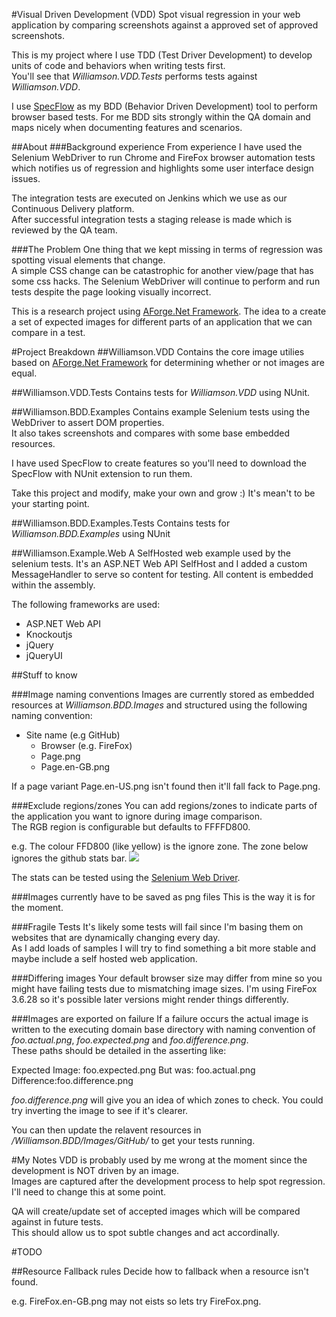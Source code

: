 #Visual Driven Development (VDD)
Spot visual regression in your web application by comparing screenshots against a approved set of approved screenshots.

This is my project where I use TDD (Test Driver Development) to develop units of code and behaviors when writing tests first.  
You'll see that *Williamson.VDD.Tests* performs tests against *Williamson.VDD*.

I use [SpecFlow](http://www.specflow.org/) as my BDD (Behavior Driven Development) tool to perform browser based tests. 
For me BDD sits strongly within the QA domain and maps nicely when documenting features and scenarios.

##About
###Background experience
From experience I have used the Selenium WebDriver to run Chrome and FireFox browser automation tests which notifies us of regression 
and highlights some user interface design issues.  

The integration tests are executed on Jenkins which we use as our Continuous Delivery platform.  
After successful integration tests a staging release is made which is reviewed by the QA team.

###The Problem
One thing that we kept missing in terms of regression was spotting visual elements that change.  
A simple CSS change can be catastrophic for another view/page that has some css hacks.
The Selenium WebDriver will continue to perform and run tests despite the page looking visually incorrect.

This is a research project using [AForge.Net Framework](http://code.google.com/p/aforge/). 
The idea to a create a set of expected images for different parts of an application that we can compare in a test.

#Project Breakdown
##Williamson.VDD
Contains the core image utilies based on [AForge.Net Framework](http://code.google.com/p/aforge/) for determining whether or not images are equal.

##Williamson.VDD.Tests
Contains tests for *Williamson.VDD* using NUnit.

##Williamson.BDD.Examples
Contains example Selenium tests using the WebDriver to assert DOM properties.  
It also takes screenshots and compares with some base embedded resources.

I have used SpecFlow to create features so you'll need to download the SpecFlow with NUnit extension to run them.

Take this project and modify, make your own and grow :)  It's mean't to be your starting point.

##Williamson.BDD.Examples.Tests
Contains tests for *Williamson.BDD.Examples* using NUnit

##Williamson.Example.Web
A SelfHosted web example used by the selenium tests.  It's an ASP.NET Web API SelfHost and I added a custom MessageHandler to serve so content for testing.
All content is embedded within the assembly.

The following frameworks are used:

* ASP.NET Web API
* Knockoutjs
* jQuery
* jQueryUI

##Stuff to know

###Image naming conventions
Images are currently stored as embedded resources at *Williamson.BDD.Images* and structured using the following naming convention:

* Site name (e.g GitHub)
  * Browser (e.g. FireFox)
   * Page.png
   * Page.en-GB.png

If a page variant Page.en-US.png isn't found then it'll fall fack to Page.png.


###Exclude regions/zones 
You can add regions/zones to indicate parts of the application you want to ignore during image comparison.  
The RGB region is configurable but defaults to FFFFD800.

e.g. The colour FFD800 (like yellow) is the ignore zone. The zone below ignores the github stats bar. 
![](https://raw.github.com/cwilliamson1980/Williamson.VDD/master/Williamson.VDD.Tests/Images/Github.Home.IgnoreSections.png?raw=true)

The stats can be tested using the [Selenium Web Driver](http://seleniumhq.org/).

###Images currently have to be saved as png files
This is the way it is for the moment.

###Fragile Tests
It's likely some tests will fail since I'm basing them on websites that are dynamically changing every day.  
As I add loads of samples I will try to find something a bit more stable and maybe include a self hosted web application.

###Differing images
Your default browser size may differ from mine so you might have failing tests due to mismatching image sizes.
I'm using FireFox 3.6.28 so it's possible later versions might render things differently.

###Images are exported on failure
If a failure occurs the actual image is written to the executing domain base directory with naming convention of *foo.actual.png*, *foo.expected.png* and *foo.difference.png*.  
These paths should be detailed in the asserting like:

Expected Image: foo.expected.png
But was: foo.actual.png
Difference:foo.difference.png

*foo.difference.png* will give you an idea of which zones to check. You could try inverting the image to see if it's clearer.

You can then update the relavent resources in */Williamson.BDD/Images/GitHub/* to get your tests running.

#My Notes
VDD is probably used by me wrong at the moment since the development is NOT driven by an image.  
Images are captured after the development process to help spot regression. I'll need to change this at some point.

QA will create/update set of accepted images which will be compared against in future tests.  
This should allow us to spot subtle changes and act accordinally.

#TODO

##Resource Fallback rules
Decide how to fallback when a resource isn't found.

e.g. FireFox.en-GB.png may not eists so lets try FireFox.png.